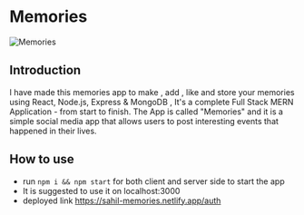 # Memories

![Memories](https://i.ibb.co/Z8Y0CJv/Screenshot-2020-10-30-at-11-10-04.png)

## Introduction

I have made this memories app to make , add , like and store your memories using
React, Node.js, Express & MongoDB , It's a complete Full Stack MERN
Application - from start to finish. The App is called "Memories" and it is a
simple social media app that allows users to post interesting events that
happened in their lives.

## How to use

- run `npm i && npm start` for both client and server side to start the app
- It is suggested to use it on localhost:3000
- deployed link https://sahil-memories.netlify.app/auth
